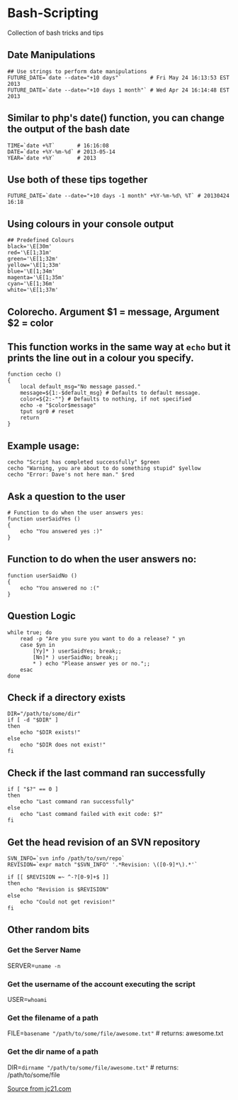 # Bash-Scripting
Collection of bash tricks and tips
  
## Date Manipulations
```
## Use strings to perform date manipulations
FUTURE_DATE=`date --date="+10 days"`         # Fri May 24 16:13:53 EST 2013
FUTURE_DATE=`date --date="+10 days ­1 month"` # Wed Apr 24 16:14:48 EST 2013
```

## Similar to php's date() function, you can change the output of the bash date
```
TIME=`date +%T`       # 16:16:08
DATE=`date +%Y-%m-%d` # 2013-05-14
YEAR=`date +%Y`       # 2013
```

## Use both of these tips together
```
FUTURE_DATE=`date --date="+10 days -1 month" +%Y-%m-%d\ %T` # 2013­04­24 16:18
```



## Using colours in your console output
```
## Predefined Colours
black='\E[30m'
red='\E[1;31m'
green='\E[1;32m'
yellow='\E[1;33m'
blue='\E[1;34m'
magenta='\E[1;35m'
cyan='\E[1;36m'
white='\E[1;37m'
```

## Color­echo. Argument $1 = message, Argument $2 = color
## This function works in the same way at `echo` but it prints the line out in a colour you specify.
```
function cecho ()
{
    local default_msg="No message passed."
    message=${1:-$default_msg} # Defaults to default message.
    color=${2:-""} # Defaults to nothing, if not specified
    echo -e "$color$message"
    tput sgr0 # reset
    return
}
```

## Example usage:
```
cecho "Script has completed successfully" $green
cecho "Warning, you are about to do something stupid" $yellow
cecho "Error: Dave's not here man." $red
```



## Ask a question to the user
```
# Function to do when the user answers yes:
function userSaidYes ()
{
    echo "You answered yes :)"
}
```

## Function to do when the user answers no:
```
function userSaidNo ()
{
    echo "You answered no :("
}
```

## Question Logic
```
while true; do
    read -p "Are you sure you want to do a release? " yn
    case $yn in
        [Yy]* ) userSaidYes; break;;
        [Nn]* ) userSaidNo; break;;
        * ) echo "Please answer yes or no.";;
    esac
done
```



## Check if a directory exists
```
DIR="/path/to/some/dir"
if [ -d "$DIR" ]
then
    echo "$DIR exists!"
else
    echo "$DIR does not exist!"
fi
```



## Check if the last command ran successfully
```
if [ "$?" == 0 ]
then
    echo "Last command ran successfully"
else
    echo "Last command failed with exit code: $?"
fi
```



## Get the head revision of an SVN repository
```
SVN_INFO=`svn info /path/to/svn/repo`
REVISION=`expr match "$SVN_INFO" '.*Revision: \([0-9]*\).*'`

if [[ $REVISION =~ ^-?[0-9]+$ ]]
then
    echo "Revision is $REVISION"
else
    echo "Could not get revision!"
fi
```

## Other random bits

### Get the Server Name
SERVER=`uname -n`

### Get the username of the account executing the script
USER=`whoami`

### Get the filename of a path
FILE=`basename "/path/to/some/file/awesome.txt"` # returns: awesome.txt

### Get the dir name of a path
DIR=`dirname "/path/to/some/file/awesome.txt"` # returns: /path/to/some/file

[Source from jc21.com](https://jc21.com/2015/05/bash-scripting-tips.html)

              
            

          
